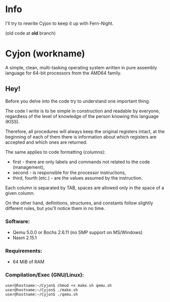 # Info

I'll try to rewrite Cyjon to keep it up with Fern-Night.

(old code at **old** branch)

# Cyjon (workname)

A simple, clean, multi-tasking operating system written in pure assembly language for 64-bit processors from the AMD64 family.

## Hey!

Before you delve into the code try to understand one important thing.

The code I write is to be simple in construction and readable by everyone, regardless of the level of knowledge of the person knowing this language (KISS).

Therefore, all procedures will always keep the original registers intact, at the beginning of each of them there is information about which registers are accepted and which ones are returned.

The same applies to code formatting (columns):
  - first - there are only labels and commands not related to the code (management),
  - second - is responsible for the processor instructions,
  - third, fourth (etc.) - are the values assumed by the instruction.

Each column is separated by TAB, spaces are allowed only in the space of a given column.

On the other hand, definitions, structures, and constants follow slightly different rules, but you'll notice them in no time.

### Software:

  - Qemu 5.0.0 or Bochs 2.6.11 (no SMP support on MS/Windows)
  - Nasm 2.15.1

### Requirements:

  - 64 MiB of RAM

### Compilation/Exec (GNU/Linux):

	user@hostname:~/Cyjon$ chmod +x make.sh qemu.sh
	user@hostname:~/Cyjon$ ./make.sh
	user@hostname:~/Cyjon$ ./qemu.sh
